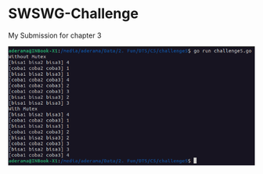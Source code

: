 # SWSWG-Challenge
My Submission for chapter 3

![alt text](https://github.com/aderama2711/SWSWG-Chal/blob/C3/result.png?raw=true)
